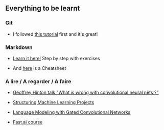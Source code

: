 ## Everything to be learnt

### Git

* I followed [this tutorial](https://github.com/GarageGames/Torque2D/wiki/Cloning-the-repo-and-working-with-Git) first and it's great!



### Markdown

* [Learn it here!](https://www.markdowntutorial.com/)
Step by step with exercises

* And [here](http://rogerdudler.github.io/git-guide/files/git_cheat_sheet.pdf) is a Cheatsheet

### A lire / A regarder / A faire 

* [Geoffrey Hinton talk "What is wrong with convolutional neural nets ?"](https://www.youtube.com/watch?v=rTawFwUvnLE)

* [Structuring Machine Learning Projects](https://www.coursera.org/learn/machine-learning-projects?recoOrder=8&utm_medium=email&utm_source=recommendations&utm_campaign=91jngMikEeeDx5Uo390FNw#%20)

* [Language Modeling with Gated Convolutional Networks](https://arxiv.org/abs/1612.08083)

* [Fast.ai course](http://course.fast.ai/index.html)
